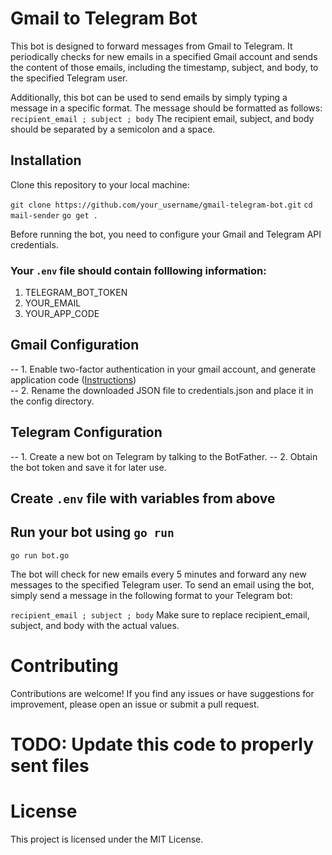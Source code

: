 # Gmail to Telegram Bot
This bot is designed to forward messages from Gmail to Telegram. It periodically checks for new emails in a specified Gmail account and sends the content of those emails, including the timestamp, subject, and body, to the specified Telegram user.

Additionally, this bot can be used to send emails by simply typing a message in a specific format. The message should be formatted as follows:
`recipient_email ; subject ; body`
The recipient email, subject, and body should be separated by a semicolon and a space.

## Installation
Clone this repository to your local machine:

`git clone https://github.com/your_username/gmail-telegram-bot.git`
`cd mail-sender`
`go get .`

Before running the bot, you need to configure your Gmail and Telegram API credentials.

### Your `.env` file should contain folllowing information:
1. TELEGRAM_BOT_TOKEN
2. YOUR_EMAIL
3. YOUR_APP_CODE 

## Gmail Configuration
-- 1. Enable two-factor authentication in your gmail account, and generate application code (<a href="https://support.google.com/accounts/answer/185833?hl=en">Instructions</a>) <br>
-- 2. Rename the downloaded JSON file to credentials.json and place it in the config directory. <br>


## Telegram Configuration

-- 1. Create a new bot on Telegram by talking to the BotFather.
-- 2. Obtain the bot token and save it for later use.

##  Create `.env` file with variables from above

## Run your bot using `go run`
`go run bot.go`

The bot will check for new emails every 5 minutes and forward any new messages to the specified Telegram user.
To send an email using the bot, simply send a message in the following format to your Telegram bot:

`recipient_email ; subject ; body`
Make sure to replace recipient_email, subject, and body with the actual values.

# Contributing
Contributions are welcome! If you find any issues or have suggestions for improvement, please open an issue or submit a pull request.

# TODO: Update this code to properly sent files

# License
This project is licensed under the MIT License.
